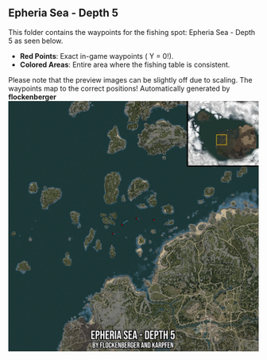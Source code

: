 ## Epheria Sea - Depth 5
This folder contains the waypoints for the fishing spot: Epheria Sea - Depth 5 as seen below.

- **Red Points**: Exact in-game waypoints ( Y = 0!).
- **Colored Areas**: Entire area where the fishing table is consistent.

Please note that the preview images can be slightly off due to scaling. The waypoints map to the correct positions!
Automatically generated by **flockenberger**
![preview_Epheria Sea - Depth 5](./Preview.webp)